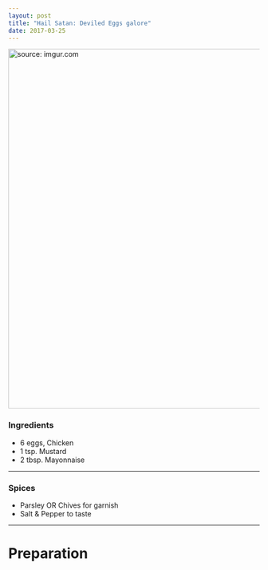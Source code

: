```yaml
---
layout: post
title: "Hail Satan: Deviled Eggs galore"
date: 2017-03-25
---
```

<img src="http://i.imgur.com/572CCd1.jpg" title="source: imgur.com" style="width:720px"/>

### Ingredients
* 6 eggs, Chicken
* 1 tsp. Mustard
* 2 tbsp. Mayonnaise
---
### Spices
* Parsley OR Chives for garnish
* Salt & Pepper to taste
---
# Preparation
